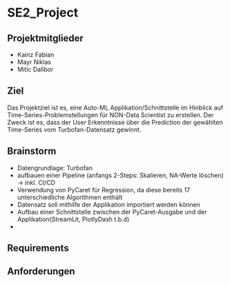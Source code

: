 # SE2_Project

## Projektmitglieder
- Kainz Fabian
- Mayr Niklas
- Mitic Dalibor

## Ziel

Das Projektziel ist es, eine Auto-ML Applikation/Schnittstelle im Hinblick auf Time-Series-Problemstellungen für NON-Data Scientist zu erstellen. Der Zweck ist es, dass der User Erkenntnisse über die Prediction der gewählten Time-Series vom Turbofan-Datensatz gewinnt.

## Brainstorm

- Datengrundlage: Turbofan 
- aufbauen einer Pipeline (anfangs 2-Steps: Skalieren, NA-Werte löschen) -> inkl. CI/CD
- Verwendung von PyCaret für Regression, da diese bereits 17 unterschiedliche Algorithmen enthält
- Datensatz soll mithilfe der Applikation importiert werden können
- Aufbau einer Schnittstelle zwischen der PyCaret-Ausgabe und der Applikation(StreamLit, PlotlyDash t.b.d)
-



## Requirements


## Anforderungen
